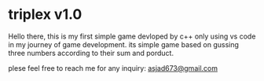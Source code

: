 # triplex v1.0

Hello there, this is my first simple game devloped by c++ only using vs code in my journey of game development.
its simple game based on gussing three numbers according to their sum and porduct.

plese feel free to reach me for any inquiry: asjad673@gmail.com
